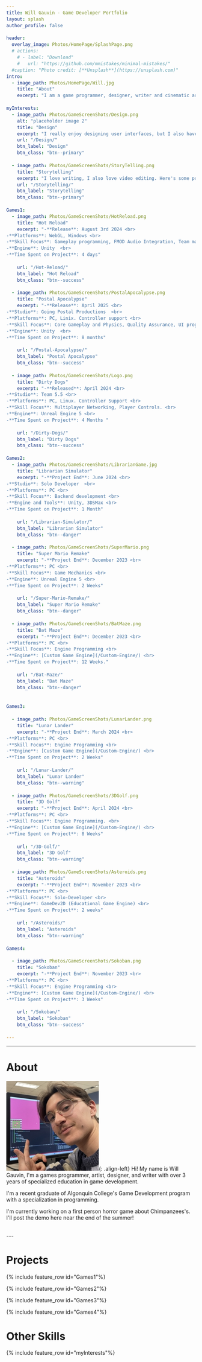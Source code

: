 ```yaml
---
title: Will Gauvin - Game Developer Portfolio
layout: splash
author_profile: false

header:
  overlay_image: Photos/HomePage/SplashPage.png
  # actions:
    # - label: "Download"
    #   url: "https://github.com/mmistakes/minimal-mistakes/"
  #caption: "Photo credit: [**Unsplash**](https://unsplash.com)"
intro: 
  - image_path: Photos/HomePage/Will.jpg
    title: "About"
    excerpt: "I am a game programmer, designer, writer and cinematic artist with over 3 years of specialized education in this field."

myInterests:
  - image_path: Photos/GameScreenShots/Design.png
    alt: "placeholder image 2"
    title: "Design"
    excerpt: "I really enjoy designing user interfaces, but I also have experience in level design. Check it out!"
    url: "/Design/"
    btn_label: "Design"
    btn_class: "btn--primary"

  - image_path: Photos/GameScreenShots/StoryTelling.png
    title: "Storytelling"
    excerpt: "I love writing, I also love video editing. Here's some projects I've worked on to convey a story to the player."
    url: "/Storytelling/"
    btn_label: "Storytelling"
    btn_class: "btn--primary"

Games1:
  - image_path: Photos/GameScreenShots/HotReload.png
    title: "Hot Reload"
    excerpt: "-**Release**: August 3rd 2024 <br>  
-**Platforms**: WebGL, Windows <br>  
-**Skill Focus**: Gameplay programming, FMOD Audio Integration, Team management <br> 
-**Engine**: Unity  <br> 
-**Time Spent on Project**: 4 days"

    url: "/Hot-Reload/"
    btn_label: "Hot Reload"
    btn_class: "btn--success"

  - image_path: Photos/GameScreenShots/PostalApocalypse.png
    title: "Postal Apocalypse"
    excerpt: "-**Release**: April 2025 <br>  
-**Studio**: Going Postal Productions  <br> 
-**Platforms**: PC, Linix. Controller support <br>  
-**Skill Focus**: Core Gameplay and Physics, Quality Assurance, UI programming. <br> 
-**Engine**: Unity  <br> 
-**Time Spent on Project**: 8 months"

    url: "/Postal-Apocalypse/"
    btn_label: "Postal Apocalypse"
    btn_class: "btn--success"

  - image_path: Photos/GameScreenShots/Logo.png
    title: "Dirty Dogs"
    excerpt: "-**Released**: April 2024 <br>
-**Studio**: Team 5.5 <br>
-**Platforms**: PC, Linux. Controller Support <br>
-**Skill Focus**: Multiplayer Networking, Player Controls. <br>
-**Engine**: Unreal Engine 5 <br>
-**Time Spent on Project**: 4 Months "

    url: "/Dirty-Dogs/"
    btn_label: "Dirty Dogs"
    btn_class: "btn--success"

Games2:
  - image_path: Photos/GameScreenShots/LibrarianGame.jpg
    title: "Librarian Simulator"
    excerpt: "-**Project End**: June 2024 <br>
-**Studio**: Solo Developer  <br> 
-**Platforms**: PC <br>
-**Skill Focus**: Backend development <br>
-**Engine and Tools**: Unity, 3DSMax <br>
-**Time Spent on Project**: 1 Month"

    url: "/Librarian-Simulator/"
    btn_label: "Librarian Simulator"
    btn_class: "btn--danger"

  - image_path: Photos/GameScreenShots/SuperMario.png
    title: "Super Mario Remake"
    excerpt: "-**Project End**: December 2023 <br> 
-**Platforms**: PC <br>
-**Skill Focus**: Game Mechanics <br>
-**Engine**: Unreal Engine 5 <br>
-**Time Spent on Project**: 2 Weeks"

    url: "/Super-Mario-Remake/"
    btn_label: "Super Mario Remake"
    btn_class: "btn--danger"

  - image_path: Photos/GameScreenShots/BatMaze.png
    title: "Bat Maze"
    excerpt: "-**Project End**: December 2023 <br>
-**Platforms**: PC <br>
-**Skill Focus**: Engine Programming <br> 
-**Engine**: [Custom Game Engine](/Custom-Engine/) <br>
-**Time Spent on Project**: 12 Weeks."

    url: "/Bat-Maze/"
    btn_label: "Bat Maze"
    btn_class: "btn--danger"


Games3:

  - image_path: Photos/GameScreenShots/LunarLander.png
    title: "Lunar Lander"
    excerpt: "-**Project End**: March 2024 <br> 
-**Platforms**: PC <br>
-**Skill Focus**: Engine Programming <br> 
-**Engine**: [Custom Game Engine](/Custom-Engine/) <br>
-**Time Spent on Project**: 2 Weeks"

    url: "/Lunar-Lander/"
    btn_label: "Lunar Lander"
    btn_class: "btn--warning"
    
  - image_path: Photos/GameScreenShots/3DGolf.png
    title: "3D Golf"
    excerpt: "-**Project End**: April 2024 <br> 
-**Platforms**: PC <br>
-**Skill Focus**: Engine Programming. <br>
-**Engine**: [Custom Game Engine](/Custom-Engine/) <br>
-**Time Spent on Project**: 8 Weeks"

    url: "/3D-Golf/"
    btn_label: "3D Golf"
    btn_class: "btn--warning"

  - image_path: Photos/GameScreenShots/Asteroids.png
    title: "Asteroids"
    excerpt: "-**Project End**: November 2023 <br>
-**Platforms**: PC <br>
-**Skill Focus**: Solo-Developer <br> 
-**Engine**: GameDev2D (Educational Game Engine) <br>
-**Time Spent on Project**: 2 weeks"

    url: "/Asteroids/"
    btn_label: "Asteroids"
    btn_class: "btn--warning"

Games4:

  - image_path: Photos/GameScreenShots/Sokoban.png
    title: "Sokoban"
    excerpt: "-**Project End**: November 2023 <br>
-**Platforms**: PC <br>
-**Skill Focus**: Engine Programming <br>
-**Engine**: [Custom Game Engine](/Custom-Engine/) <br>
-**Time Spent on Project**: 3 Weeks"

    url: "/Sokoban/"
    btn_label: "Sokoban"
    btn_class: "btn--success"

---
```


---

# About

![image-left](Photos/HomePage/Will246.jpg){: .align-left}
Hi! My name is Will Gauvin, I'm a games programmer, artist, designer, and writer with over 3 years of specialized education in game development.

I'm a recent graduate of Algonquin College's Game Development program with a specialization in programming.

I'm currently working on a first person horror game about Chimpanzees's. I'll post the demo here near the end of the summer!

<br>
---


# Projects

{% include feature_row id="Games1"%}

{% include feature_row id="Games2"%}

{% include feature_row id="Games3"%}

{% include feature_row id="Games4"%}

# Other Skills

{% include feature_row id="myInterests"%}




<!--- 
{% include feature_row id="feature_row3" type="right" %}

-->


